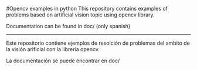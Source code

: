 #Opencv examples in python
This repository contains examples of problems based on artificial vision topic using opencv library.

Documentation can be found in doc/ (only spanish)

---

Este repositorio contiene ejemplos de resolción de problemas del ambito de la visión arificial con la libreria opencv.

La documentación se puede encontrar en doc/
